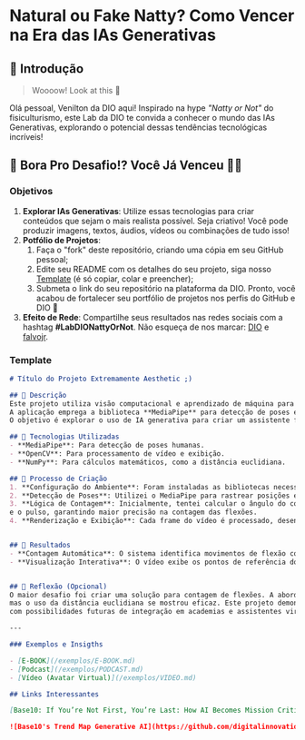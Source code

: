 # Natural ou Fake Natty? Como Vencer na Era das IAs Generativas

## 🚀 Introdução

> Woooow! Look at this 👀

Olá pessoal, Venilton da DIO aqui! Inspirado na hype _"Natty or Not"_ do fisiculturismo, este Lab da DIO te convida a conhecer o mundo das IAs Generativas, explorando o potencial dessas tendências tecnológicas incríveis!

## 🎯 Bora Pro Desafio!? Você Já Venceu 💪🤓

### Objetivos

1. **Explorar IAs Generativas**: Utilize essas tecnologias para criar conteúdos que sejam o mais realista possível. Seja criativo! Você pode produzir imagens, textos, áudios, vídeos ou combinações de tudo isso!
1. **Potfólio de Projetos**:
    1. Faça o "fork" deste repositório, criando uma cópia em seu GitHub pessoal;
    2. Edite seu README com os detalhes do seu projeto, siga nosso [Template](#template) (é só copiar, colar e preencher);
    3. Submeta o link do seu repositório na plataforma da DIO. Pronto, você acabou de fortalecer seu portfólio de projetos nos perfis do GitHub e DIO 🚀
1. **Efeito de Rede**: Compartilhe seus resultados nas redes sociais com a hashtag **#LabDIONattyOrNot**. Não esqueça de nos marcar: [DIO](https://www.linkedin.com/school/dio-makethechange) e [falvojr](https://www.linkedin.com/in/falvojr).

### Template

```markdown
# Título do Projeto Extremamente Aesthetic ;)

## 📒 Descrição
Este projeto utiliza visão computacional e aprendizado de máquina para contar flexões automaticamente a partir de um vídeo.
A aplicação emprega a biblioteca **MediaPipe** para detecção de poses e **OpenCV** para processamento de imagens.
O objetivo é explorar o uso de IA generativa para criar um assistente fitness interativo.

## 🤖 Tecnologias Utilizadas
- **MediaPipe**: Para detecção de poses humanas.
- **OpenCV**: Para processamento de vídeo e exibição.
- **NumPy**: Para cálculos matemáticos, como a distância euclidiana.

## 🧐 Processo de Criação
1. **Configuração do Ambiente**: Foram instaladas as bibliotecas necessárias para lidar com vídeos e a detecção de poses.
2. **Detecção de Poses**: Utilizei o MediaPipe para rastrear posições específicas no corpo (nariz e pulso) durante a execução de flexões.
3. **Lógica de Contagem**: Inicialmente, tentei calcular o ângulo do cotovelo, mas ajustei para medir a distância euclidiana entre o nariz
e o pulso, garantindo maior precisão na contagem das flexões.
4. **Renderização e Exibição**: Cada frame do vídeo é processado, desenhado e exibido com a contagem atual de flexões.


## 🚀 Resultados
- **Contagem Automática**: O sistema identifica movimentos de flexão com base na proximidade do nariz e do pulso, atualizando a contagem em tempo real.
- **Visualização Interativa**: O vídeo exibe os pontos de referência do corpo e o contador de flexões, tornando a experiência intuitiva.


## 💭 Reflexão (Opcional)
O maior desafio foi criar uma solução para contagem de flexões. A abordagem inicial baseada em ângulos não era suficientemente precisa,
mas o uso da distância euclidiana se mostrou eficaz. Este projeto demonstra o potencial da IA em aplicações de monitoramento fitness,
com possibilidades futuras de integração em academias e assistentes virtuais de treino.

---

### Exemplos e Insigths

- [E-BOOK](/exemplos/E-BOOK.md)
- [Podcast](/exemplos/PODCAST.md)
- [Vídeo (Avatar Virtual)](/exemplos/VIDEO.md)

## Links Interessantes

[Base10: If You’re Not First, You’re Last: How AI Becomes Mission Critical](https://base10.vc/post/generative-ai-mission-critical/)

![Base10's Trend Map Generative AI](https://github.com/digitalinnovationone/lab-natty-or-not/assets/730492/f4df26e8-f8f7-4419-8252-c69d73ea930c)
